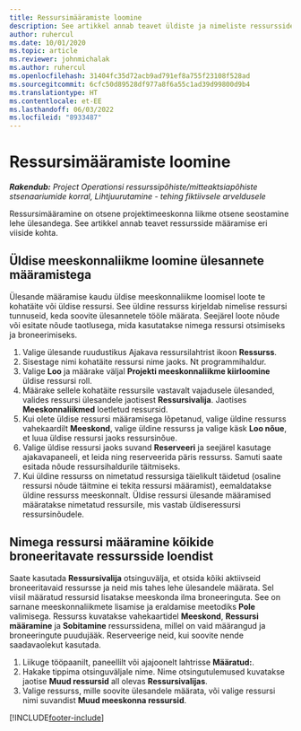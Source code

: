 ```yaml
---
title: Ressursimääramiste loomine
description: See artikkel annab teavet üldiste ja nimeliste ressursside määramise kohta.
author: ruhercul
ms.date: 10/01/2020
ms.topic: article
ms.reviewer: johnmichalak
ms.author: ruhercul
ms.openlocfilehash: 31404fc35d72acb9ad791ef8a755f23108f528ad
ms.sourcegitcommit: 6cfc50d89528df977a8f6a55c1ad39d99800d9b4
ms.translationtype: HT
ms.contentlocale: et-EE
ms.lasthandoff: 06/03/2022
ms.locfileid: "8933487"
---
```

# <a name="create-resource-assignments"></a>Ressursimääramiste loomine

_**Rakendub:** Project Operationsi ressurssipõhiste/mitteaktsiapõhiste stsenaariumide korral,  Lihtjuurutamine - tehing fiktiivsele arveldusele_


Ressursimääramine on otsene projektimeeskonna liikme otsene seostamine lehe ülesandega. See artikkel annab teavet ressursside määramise eri viiside kohta.

## <a name="create-a-generic-team-member-through-task-assignment"></a>Üldise meeskonnaliikme loomine ülesannete määramistega


Ülesande määramise kaudu üldise meeskonnaliikme loomisel loote te kohatäite või üldise ressursi. See üldine ressurss kirjeldab nimelise ressursi tunnuseid, keda soovite ülesannetele tööle määrata. Seejärel loote nõude või esitate nõude taotlusega, mida kasutatakse nimega ressursi otsimiseks ja broneerimiseks.

1. Valige ülesande ruudustikus Ajakava ressursilahtrist ikoon **Ressurss**.
2. Sisestage nimi kohatäite ressursi nime jaoks. Nt programmihaldur.
3. Valige **Loo** ja määrake väljal **Projekti meeskonnaliikme kiirloomine** üldise ressursi roll.
4. Määrake sellele kohatäite ressursile vastavalt vajadusele ülesanded, valides ressursi ülesandele jaotisest **Ressursivalija**. Jaotises **Meeskonnaliikmed** loetletud ressursid.
5. Kui olete üldise ressursi määramisega lõpetanud, valige üldine ressurss vahekaardilt **Meeskond**, valige üldine ressurss ja valige käsk **Loo nõue**, et luua üldise ressursi jaoks ressursinõue.
6. Valige üldise ressursi jaoks suvand **Reserveeri** ja seejärel kasutage ajakavapaneeli, et leida ning reserveerida päris ressurss. Samuti saate esitada nõude ressursihaldurile täitmiseks.
7. Kui üldine ressurss on nimetatud ressursiga täielikult täidetud (osaline ressursi nõude täitmine ei tekita ressursi määramist), eemaldatakse üldine ressurss meeskonnalt. Üldise ressursi ülesande määramised määratakse nimetatud ressursile, mis vastab üldiseressursi ressursinõudele.

## <a name="assign-a-named-resource-from-the-list-of-all-bookable-resources"></a>Nimega ressursi määramine kõikide broneeritavate ressursside loendist

Saate kasutada **Ressursivalija** otsinguvälja, et otsida kõiki aktiivseid broneeritavaid ressursse ja neid mis tahes lehe ülesandele määrata. Sel viisil määratud ressursid lisatakse meeskonda ilma broneeringuta. See on sarnane meeskonnaliikmete lisamise ja eraldamise meetodiks **Pole** valimisega. Ressurss kuvatakse vahekaartidel **Meeskond**, **Ressursi määramine** ja **Sobitamine** ressurssidena, millel on vaid määrangud ja broneeringute puudujääk. Reserveerige neid, kui soovite nende saadavaolekut kasutada.

1. Liikuge tööpaanilt, paneellilt või ajajoonelt lahtrisse **Määratud:**.
2. Hakake tippima otsinguväljale nime. Nime otsingutulemused kuvatakse jaotise **Muud ressursid** all olevas **Ressursivalijas**.
3. Valige ressurss, mille soovite ülesandele määrata, või valige ressursi nimi suvandist **Muud meeskonna ressursid**.


[!INCLUDE[footer-include](../includes/footer-banner.md)]